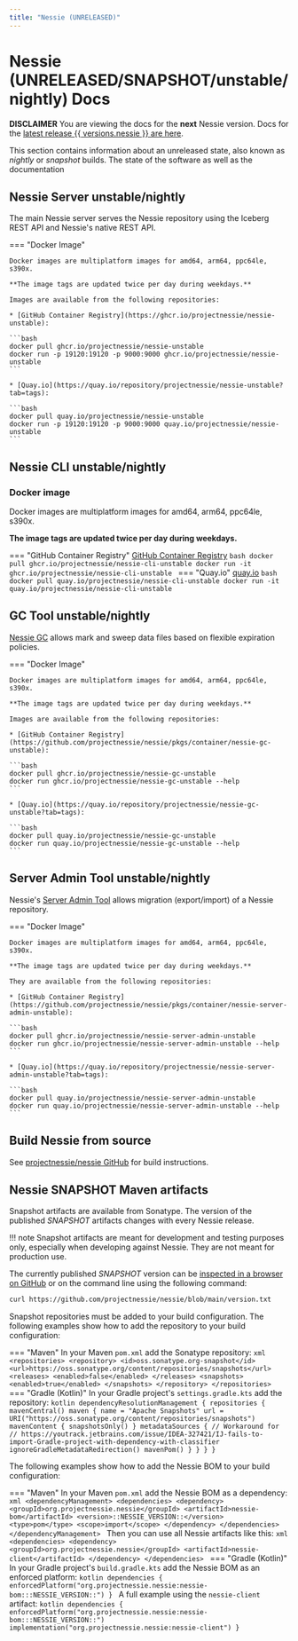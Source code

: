 ```yaml
---
title: "Nessie (UNRELEASED)"
---
```


# Nessie (UNRELEASED/SNAPSHOT/unstable/nightly) Docs

**DISCLAIMER** You are viewing the docs for the **next** Nessie version.
Docs for the [latest release {{ versions.nessie }} are here](../nessie-latest/index.md).

This section contains information about an unreleased state, also known as _nightly_ or _snapshot_
builds. The state of the software as well as the documentation 

## Nessie Server unstable/nightly

The main Nessie server serves the Nessie repository using the Iceberg REST API and Nessie's native REST API.

=== "Docker Image"

    Docker images are multiplatform images for amd64, arm64, ppc64le, s390x.
    
    **The image tags are updated twice per day during weekdays.**

    Images are available from the following repositories: 
    
    * [GitHub Container Registry](https://ghcr.io/projectnessie/nessie-unstable):

    ```bash
    docker pull ghcr.io/projectnessie/nessie-unstable
    docker run -p 19120:19120 -p 9000:9000 ghcr.io/projectnessie/nessie-unstable
    ```

    * [Quay.io](https://quay.io/repository/projectnessie/nessie-unstable?tab=tags):
    
    ```bash
    docker pull quay.io/projectnessie/nessie-unstable
    docker run -p 19120:19120 -p 9000:9000 quay.io/projectnessie/nessie-unstable
    ```

## Nessie CLI unstable/nightly

### Docker image

Docker images are multiplatform images for amd64, arm64, ppc64le, s390x.

**The image tags are updated twice per day during weekdays.**

=== "GitHub Container Registry"
    [GitHub Container Registry](https://github.com/projectnessie/nessie/pkgs/container/nessie-cli-unstable)
    ```bash
    docker pull ghcr.io/projectnessie/nessie-cli-unstable
    docker run -it ghcr.io/projectnessie/nessie-cli-unstable
    ```
=== "Quay.io"
    [quay.io](https://quay.io/repository/projectnessie/nessie-cli-unstable?tab=tags)
    ```bash
    docker pull quay.io/projectnessie/nessie-cli-unstable
    docker run -it quay.io/projectnessie/nessie-cli-unstable
    ```

## GC Tool unstable/nightly

[Nessie GC](/nessie-nightly/gc/) allows mark and sweep data files based on flexible
expiration policies.

=== "Docker Image"

    Docker images are multiplatform images for amd64, arm64, ppc64le, s390x.
    
    **The image tags are updated twice per day during weekdays.**
    
    Images are available from the following repositories:

    * [GitHub Container Registry](https://github.com/projectnessie/nessie/pkgs/container/nessie-gc-unstable):

    ```bash
    docker pull ghcr.io/projectnessie/nessie-gc-unstable
    docker run ghcr.io/projectnessie/nessie-gc-unstable --help
    ```

    * [Quay.io](https://quay.io/repository/projectnessie/nessie-gc-unstable?tab=tags):

    ```bash
    docker pull quay.io/projectnessie/nessie-gc-unstable
    docker run quay.io/projectnessie/nessie-gc-unstable --help
    ```

## Server Admin Tool unstable/nightly

Nessie's [Server Admin Tool](/nessie-nightly/export-import/) allows migration (export/import) of a
Nessie repository.

=== "Docker Image"

    Docker images are multiplatform images for amd64, arm64, ppc64le, s390x.

    **The image tags are updated twice per day during weekdays.**

    They are available from the following repositories:
    
    * [GitHub Container Registry](https://github.com/projectnessie/nessie/pkgs/container/nessie-server-admin-unstable):

    ```bash
    docker pull ghcr.io/projectnessie/nessie-server-admin-unstable
    docker run ghcr.io/projectnessie/nessie-server-admin-unstable --help
    ```

    * [Quay.io](https://quay.io/repository/projectnessie/nessie-server-admin-unstable?tab=tags):

    ```bash
    docker pull quay.io/projectnessie/nessie-server-admin-unstable
    docker run quay.io/projectnessie/nessie-server-admin-unstable --help
    ```

## Build Nessie from source

See [projectnessie/nessie GitHub](https://github.com/projectnessie/nessie) for build instructions.

## Nessie SNAPSHOT Maven artifacts

Snapshot artifacts are available from Sonatype. The version of the published _SNAPSHOT_ artifacts
changes with every Nessie release. 

!!! note
    Snapshot artifacts are meant for development and testing purposes only, especially when
    developing against Nessie. They are not meant for production use.

The currently published _SNAPSHOT_ version can be [inspected in a browser on
GitHub](https://github.com/projectnessie/nessie/blob/main/version.txt) or on the command line using
the following command:

```bash
curl https://github.com/projectnessie/nessie/blob/main/version.txt
```

Snapshot repositories must be added to your build configuration. The following examples show how to
add the repository to your build configuration:

=== "Maven"
    In your Maven `pom.xml` add the Sonatype repository:
    ```xml
      <repositories>
        <repository>
          <id>oss.sonatype.org-snapshot</id>
          <url>https://oss.sonatype.org/content/repositories/snapshots</url>
          <releases>
            <enabled>false</enabled>
          </releases>
          <snapshots>
            <enabled>true</enabled>
          </snapshots>
        </repository>
      </repositories>
    ```
=== "Gradle (Kotlin)"
    In your Gradle project's `settings.gradle.kts` add the repository:
    ```kotlin
    dependencyResolutionManagement {
      repositories {
        mavenCentral()
        maven {
          name = "Apache Snapshots"
          url = URI("https://oss.sonatype.org/content/repositories/snapshots")
          mavenContent { snapshotsOnly() }
          metadataSources {
            // Workaround for
            // https://youtrack.jetbrains.com/issue/IDEA-327421/IJ-fails-to-import-Gradle-project-with-dependency-with-classifier
            ignoreGradleMetadataRedirection()
            mavenPom()
          }
        }
      }
    }
    ```

The following examples show how to add the Nessie BOM to your build configuration:

=== "Maven"
    In your Maven `pom.xml` add the Nessie BOM as a dependency:
    ```xml
    <dependencyManagement>
      <dependencies>
        <dependency>
          <groupId>org.projectnessie.nessie</groupId>
          <artifactId>nessie-bom</artifactId>
          <version>::NESSIE_VERSION::</version>
          <type>pom</type>
          <scope>import</scope>
        </dependency>
      </dependencies>
    </dependencyManagement>
    ```
    Then you can use all Nessie artifacts like this:
    ```xml
    <dependencies>
      <dependency>
        <groupId>org.projectnessie.nessie</groupId>
        <artifactId>nessie-client</artifactId>
      </dependency>
    </dependencies>
    ```
=== "Gradle (Kotlin)"
    In your Gradle project's `build.gradle.kts` add the Nessie BOM as an enforced platform:
    ```kotlin
    dependencies {
      enforcedPlatform("org.projectnessie.nessie:nessie-bom:::NESSIE_VERSION::")
    }
    ```
    A full example using the `nessie-client` artifact:
    ```kotlin
    dependencies {
      enforcedPlatform("org.projectnessie.nessie:nessie-bom:::NESSIE_VERSION::")
      implementation("org.projectnessie.nessie:nessie-client")
    }
    ```

